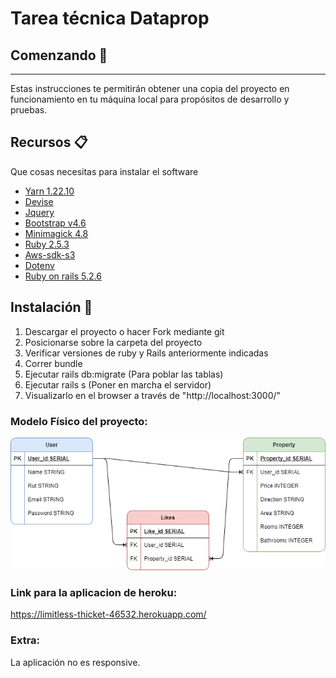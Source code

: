 # Tarea técnica Dataprop

## Comenzando 🚀
---
Estas instrucciones te permitirán obtener una copia del proyecto en funcionamiento en tu máquina local para propósitos de desarrollo y pruebas.

## Recursos 📋
Que cosas necesitas para instalar el software
* [Yarn 1.22.10](https://yarnpkg.com/)
* [Devise](https://github.com/heartcombo/devise)
* [Jquery](https://jquery.com/)
* [Bootstrap v4.6 ](https://getbootstrap.com/)
* [Minimagick 4.8](https://github.com/minimagick/minimagick)
* [Ruby 2.5.3](https://www.ruby-lang.org/es/)
* [Aws-sdk-s3](https://github.com/aws/aws-sdk-ruby)
* [Dotenv](https://github.com/bkeepers/dotenv)
* [Ruby on rails 5.2.6](https://rubyonrails.org/)

## Instalación 🔧
1. Descargar el proyecto o hacer Fork mediante git
2. Posicionarse sobre la carpeta del proyecto
3. Verificar versiones de ruby y Rails anteriormente indicadas
4. Correr bundle
5. Ejecutar rails db:migrate (Para poblar las tablas)
6. Ejecutar rails s (Poner en marcha el servidor)
7. Visualizarlo en el browser a través de "http://localhost:3000/"

### Modelo Físico del proyecto:
![Diagrama ER.](https://raw.githubusercontent.com/Deyna-5/Dataprop/master/Diagrama.png)
### Link para la aplicacion de heroku:
https://limitless-thicket-46532.herokuapp.com/

### Extra:
La aplicación no es responsive.
